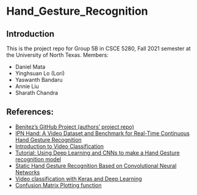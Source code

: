 # Hand_Gesture_Recognition

## Introduction
This is the project repo for Group 5B in CSCE 5280, Fall 2021 semester at the University of North Texas.
Members:
* Daniel Mata
* Yinghsuan Lo (Lori)
* Yaswanth Bandaru
* Annie Liu
* Sharath Chandra

## References:
* [Benitez’s GitHub Project (authors’ project repo)](https://github.com/GibranBenitez/IPN-hand)
* [IPN Hand: A Video Dataset and Benchmark for Real-Time Continuous Hand Gesture Recognition](https://arxiv.org/abs/2005.02134)
* [Introduction to Video Classification](https://outline.com/Zyqay3)
* [Tutorial: Using Deep Learning and CNNs to make a Hand Gesture recognition model](https://towardsdatascience.com/tutorial-using-deep-learning-and-cnns-to-make-a-hand-gesture-recognition-model-371770b63a51)
* [Static Hand Gesture Recognition Based on Convolutional Neural Networks](https://www.hindawi.com/journals/jece/2019/4167890/)
* [Video classification with Keras and Deep Learning](https://www.pyimagesearch.com/2019/07/15/video-classification-with-keras-and-deep-learning/)
* [Confusion Matrix Plotting function](https://github.com/mrdbourke/tensorflow-deep-learning/blob/main/extras/helper_functions.py)
